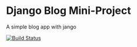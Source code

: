 # Django Blog Mini-Project

A simple blog app with jango

[![Build Status](https://travis-ci.org/jaysson29/django-blog.svg?branch=master)](https://travis-ci.org/jaysson29/django-blog)
